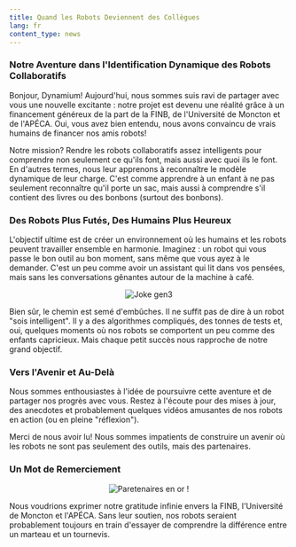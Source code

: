 ```yaml
---
title: Quand les Robots Deviennent des Collègues
lang: fr
content_type: news
---
```


### Notre Aventure dans l'Identification Dynamique des Robots Collaboratifs
 
Bonjour, Dynamium! Aujourd'hui, nous sommes suis ravi de partager avec vous une nouvelle excitante : notre projet est devenu une réalité grâce à un financement généreux de la part de la FINB, de l'Université de Moncton et de l'APÉCA. Oui, vous avez bien entendu, nous avons convaincu de vrais humains de financer nos amis robots!
 
Notre mission? Rendre les robots collaboratifs assez intelligents pour comprendre non seulement ce qu'ils font, mais aussi avec quoi ils le font. En d'autres termes, nous leur apprenons à reconnaître le modèle dynamique de leur charge. C'est comme apprendre à un enfant à ne pas seulement reconnaître qu'il porte un sac, mais aussi à comprendre s'il contient des livres ou des bonbons (surtout des bonbons).

### Des Robots Plus Futés, Des Humains Plus Heureux
L'objectif ultime est de créer un environnement où les humains et les robots peuvent travailler ensemble en harmonie. Imaginez : un robot qui vous passe le bon outil au bon moment, sans même que vous ayez à le demander. C'est un peu comme avoir un assistant qui lit dans vos pensées, mais sans les conversations gênantes autour de la machine à café.

<div align="center">
    <img src="{{ site.url }}/assets/images/KinovaGen3_joke_fr.png" alt="Joke gen3">
</div>

Bien sûr, le chemin est semé d'embûches. Il ne suffit pas de dire à un robot "sois intelligent". Il y a des algorithmes compliqués, des tonnes de tests et, oui, quelques moments où nos robots se comportent un peu comme des enfants capricieux. Mais chaque petit succès nous rapproche de notre grand objectif.

### Vers l'Avenir et Au-Delà
Nous sommes enthousiastes à l'idée de poursuivre cette aventure et de partager nos progrès avec vous. Restez à l'écoute pour des mises à jour, des anecdotes et probablement quelques vidéos amusantes de nos robots en action (ou en pleine "réflexion").
 
Merci de nous avoir lu! Nous sommes impatients de construire un avenir où les robots ne sont pas seulement des outils, mais des partenaires.

### Un Mot de Remerciement

<div align="center">
    <img src="{{ site.url }}/assets/images/230215-partners_fr.png" alt="Paretenaires en or !">
</div>

Nous voudrions exprimer notre gratitude infinie envers la FINB, l'Université de Moncton et l'APÉCA. Sans leur soutien, nos robots seraient probablement toujours en train d'essayer de comprendre la différence entre un marteau et un tournevis.